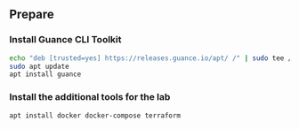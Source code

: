 ## Prepare

### Install Guance CLI Toolkit

```bash
echo "deb [trusted=yes] https://releases.guance.io/apt/ /" | sudo tee /etc/apt/sources.list.d/guance.list
sudo apt update
apt install guance
```

### Install the additional tools for the lab

```bash
apt install docker docker-compose terraform
```
